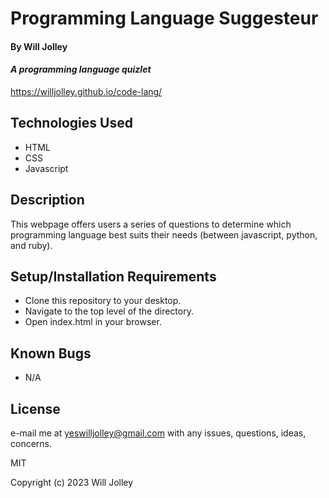 # Programming Language Suggesteur

#### By Will Jolley

#### _A programming language quizlet_

https://willjolley.github.io/code-lang/

## Technologies Used

* HTML
* CSS
* Javascript

## Description

This webpage offers users a series of questions to determine which programming language best suits their needs (between javascript, python, and ruby). 

## Setup/Installation Requirements

* Clone this repository to your desktop.
* Navigate to the top level of the directory.
* Open index.html in your browser.

## Known Bugs

* N/A

## License

e-mail me at yeswilljolley@gmail.com with any issues, questions, ideas, concerns. 

MIT

Copyright (c) 2023 Will Jolley